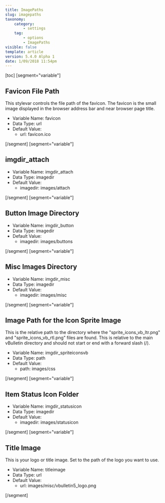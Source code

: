 ```yaml
---
title: ImagePaths
slug: imagepaths
taxonomy:
    category:
        - settings
    tag:
        - options
        - ImagePaths
visible: false
template: article
version: 5.4.0 Alpha 1
date: 1/09/2018 11:54pm
---
```


[toc]
[segment="variable"]

## Favicon File Path
This stylevar controls the file path of the favicon. The favicon is the small image displayed in the browser address bar and near browser page title.



- Variable Name: favicon
- Data Type: url
- Default Value: 
	- url: favicon.ico


[/segment]
[segment="variable"]

## imgdir_attach




- Variable Name: imgdir_attach
- Data Type: imagedir
- Default Value: 
	- imagedir: images/attach


[/segment]
[segment="variable"]

## Button Image Directory




- Variable Name: imgdir_button
- Data Type: imagedir
- Default Value: 
	- imagedir: images/buttons


[/segment]
[segment="variable"]

## Misc Images Directory




- Variable Name: imgdir_misc
- Data Type: imagedir
- Default Value: 
	- imagedir: images/misc


[/segment]
[segment="variable"]

## Image Path for the Icon Sprite Image
This is the relative path to the directory where the &quot;sprite_icons_vb_ltr.png&quot; and &quot;sprite_icons_vb_rtl.png&quot; files are found. This is relative to the main vBulletin directory and should not start or end with a forward slash (/).



- Variable Name: imgdir_spriteiconsvb
- Data Type: path
- Default Value: 
	- path: images/css


[/segment]
[segment="variable"]

## Item Status Icon Folder




- Variable Name: imgdir_statusicon
- Data Type: imagedir
- Default Value: 
	- imagedir: images/statusicon


[/segment]
[segment="variable"]

## Title Image
This is your logo or title image. Set to the path of the logo you want to use.



- Variable Name: titleimage
- Data Type: url
- Default Value: 
	- url: images/misc/vbulletin5_logo.png


[/segment]
